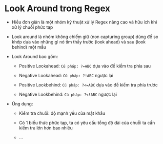 # Look Around trong Regex
- Hiểu đơn giản là một nhóm kỹ thuật xử lý Regex nâng cao và hữu ích khi xử lý chuỗi phức tạp

- Look around là nhóm không chiếm giữ (non capturing group) dùng để so khớp dựa vào những gì nó tìm thấy trước (look ahead) và sau (look behind) một mẫu

- Look Around bao gồm:
    - Positive Lookahead: `Cú pháp: ?=ABC` dựa vào để kiểm tra phía sau

    - Negative Lookahead: `Cú pháp: ?!ABC` ngược lại

    - Positive Lookbehind: `Cú pháp: ?<=ABC` dựa vào để kiểm tra phía trước

    - Negative Lookbehind: `Cú pháp: ?<!ABC` ngược lại

- Ứng dụng:
    - Kiểm tra chuỗi: độ mạnh yếu của mật khẩu

    - Có 1 biểu thức phức tạp, ta có yêu cầu tổng độ dài của chuỗi ta cần kiểm tra lớn hơn bao nhiêu

    - ...